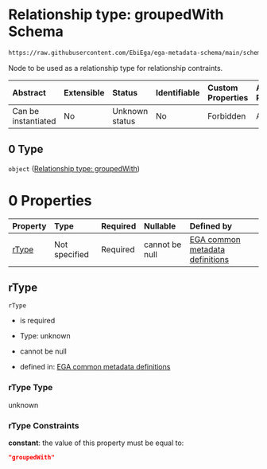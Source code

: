 # Relationship type: groupedWith Schema

```txt
https://raw.githubusercontent.com/EbiEga/ega-metadata-schema/main/schemas/EGA.protocol.json#/properties/protocolRelationships/items/allOf/1/anyOf/2/allOf/0/anyOf/0
```

Node to be used as a relationship type for relationship contraints.

| Abstract            | Extensible | Status         | Identifiable | Custom Properties | Additional Properties | Access Restrictions | Defined In                                                                       |
| :------------------ | :--------- | :------------- | :----------- | :---------------- | :-------------------- | :------------------ | :------------------------------------------------------------------------------- |
| Can be instantiated | No         | Unknown status | No           | Forbidden         | Allowed               | none                | [EGA.protocol.json\*](../../../schemas/EGA.protocol.json "open original schema") |

## 0 Type

`object` ([Relationship type: groupedWith](ega-4-defs-relationship-type-groupedwith.md))

# 0 Properties

| Property        | Type          | Required | Nullable       | Defined by                                                                                                                                                                                                                                       |
| :-------------- | :------------ | :------- | :------------- | :----------------------------------------------------------------------------------------------------------------------------------------------------------------------------------------------------------------------------------------------- |
| [rType](#rtype) | Not specified | Required | cannot be null | [EGA common metadata definitions](ega-4-defs-relationship-type-groupedwith-properties-rtype.md "https://raw.githubusercontent.com/EbiEga/ega-metadata-schema/main/schemas/EGA.common-definitions.json#/$defs/rTypeGroupedWith/properties/rType") |

## rType



`rType`

* is required

* Type: unknown

* cannot be null

* defined in: [EGA common metadata definitions](ega-4-defs-relationship-type-groupedwith-properties-rtype.md "https://raw.githubusercontent.com/EbiEga/ega-metadata-schema/main/schemas/EGA.common-definitions.json#/$defs/rTypeGroupedWith/properties/rType")

### rType Type

unknown

### rType Constraints

**constant**: the value of this property must be equal to:

```json
"groupedWith"
```

